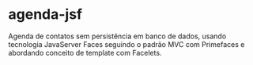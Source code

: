 # agenda-jsf
Agenda de contatos sem persistência em banco de dados, usando tecnologia JavaServer Faces seguindo o padrão MVC com Primefaces e abordando conceito de template com Facelets.
